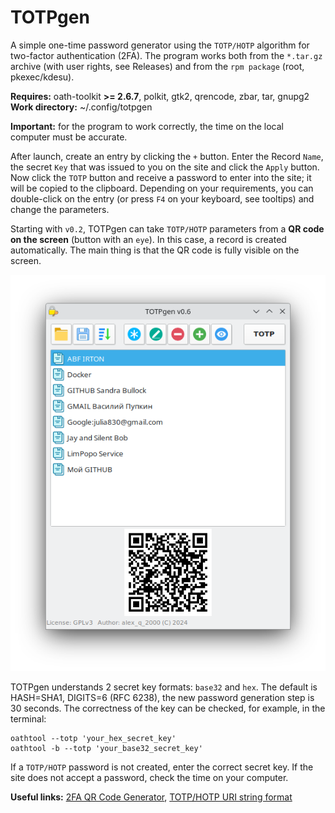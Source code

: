 # TOTPgen

A simple one-time password generator using the `TOTP/HOTP` algorithm for two-factor authentication (2FA). The program works both from the `*.tar.gz` archive (with user rights, see Releases) and from the `rpm package` (root, pkexec/kdesu).

**Requires:** oath-toolkit **>= 2.6.7**, polkit, gtk2, qrencode, zbar, tar, gnupg2  
**Work directory:** ~/.config/totpgen

**Important:** for the program to work correctly, the time on the local computer must be accurate.

After launch, create an entry by clicking the `+` button. Enter the Record `Name`, the secret `Key` that was issued to you on the site and click the `Apply` button. Now click the `TOTP` button and receive a password to enter into the site; it will be copied to the clipboard. Depending on your requirements, you can double-click on the entry (or press `F4` on your keyboard, see tooltips) and change the parameters.  
  
Starting with `v0.2`, TOTPgen can take `TOTP/HOTP` parameters from a **QR code on the screen** (button with an `eye`). In this case, a record is created automatically. The main thing is that the QR code is fully visible on the screen.  

![](https://github.com/AKotov-dev/TOTPgen/blob/main/ScreenShot5.png)

TOTPgen understands 2 secret key formats: `base32` and `hex`. The default is HASH=SHA1, DIGITS=6 (RFC 6238), the new password generation step is 30 seconds. The correctness of the key can be checked, for example, in the terminal:
```
oathtool --totp 'your_hex_secret_key'
oathtool -b --totp 'your_base32_secret_key'
```
If a `TOTP/HOTP` password is not created, enter the correct secret key. If the site does not accept a password, check the time on your computer.

**Useful links:**
[2FA QR Code Generator](https://stefansundin.github.io/2fa-qr/), [TOTP/HOTP URI string format](https://docs.yubico.com/yesdk/users-manual/application-oath/uri-string-format.html)
